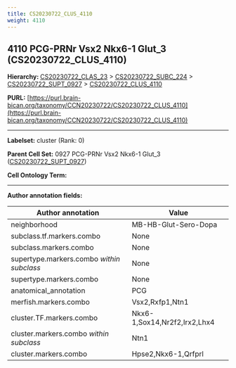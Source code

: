 ```yaml
---
title: CS20230722_CLUS_4110
weight: 4110
---
```

## 4110 PCG-PRNr Vsx2 Nkx6-1 Glut_3 (CS20230722_CLUS_4110)
<b>Hierarchy: </b>
[CS20230722_CLAS_23](../CS20230722_CLAS_23) >
[CS20230722_SUBC_224](../CS20230722_SUBC_224) >
[CS20230722_SUPT_0927](../CS20230722_SUPT_0927) >
[CS20230722_CLUS_4110](../CS20230722_CLUS_4110)

**PURL:** [https://purl.brain-bican.org/taxonomy/CCN20230722/CS20230722_CLUS_4110](https://purl.brain-bican.org/taxonomy/CCN20230722/CS20230722_CLUS_4110)

---


**Labelset:** cluster (Rank: 0)

**Parent Cell Set:** 0927 PCG-PRNr Vsx2 Nkx6-1 Glut_3 ([CS20230722_SUPT_0927](../CS20230722_SUPT_0927))



**Cell Ontology Term:** 

[MARKER GENES.]: #


---

[TRANSFERRED ANNOTATIONS.]: #


[AUTHOR ANNOTATION FIELDS.]: #


**Author annotation fields:**

| Author annotation | Value |
|-------------------|-------|
|neighborhood|MB-HB-Glut-Sero-Dopa|
|subclass.tf.markers.combo|None|
|subclass.markers.combo|None|
|supertype.markers.combo _within subclass_|None|
|supertype.markers.combo|None|
|anatomical_annotation|PCG|
|merfish.markers.combo|Vsx2,Rxfp1,Ntn1|
|cluster.TF.markers.combo|Nkx6-1,Sox14,Nr2f2,Irx2,Lhx4|
|cluster.markers.combo _within subclass_|Ntn1|
|cluster.markers.combo|Hpse2,Nkx6-1,Qrfprl|
